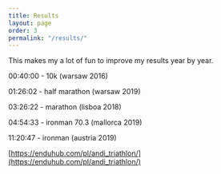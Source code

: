 ```yaml
---
title: Results
layout: page
order: 3
permalink: "/results/"
---
```


This makes my a lot of fun to improve my results year by year. 

00:40:00 - 10k (warsaw 2016)

01:26:02 - half marathon (warsaw 2019)

03:26:22 - marathon (lisboa 2018)

04:54:33 - ironman 70.3 (mallorca 2019)

11:20:47 - ironman (austria 2019) 

[https://enduhub.com/pl/andi_triathlon/](https://enduhub.com/pl/andi_triathlon/)
